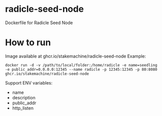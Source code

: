 # radicle-seed-node
Dockerfile for Radicle Seed Node

# How to run
Image available at ghcr.io/stakemachine/radicle-seed-node
Example:
```
docker run -d -v /path/to/local/folder:/home/radicle -e name=seedling -e public_addr=0.0.0.0:12345 --name radicle -p 12345:12345 -p 80:8080 ghcr.io/stakemachine/radicle-seed-node
```
Support ENV variables:
* name
* description
* public_addr
* http_listen